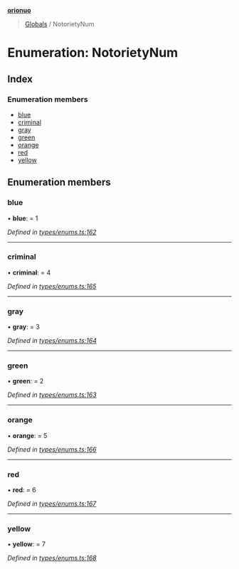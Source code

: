 **[orionuo](../README.md)**

> [Globals](../globals.md) / NotorietyNum

# Enumeration: NotorietyNum

## Index

### Enumeration members

* [blue](notorietynum.md#blue)
* [criminal](notorietynum.md#criminal)
* [gray](notorietynum.md#gray)
* [green](notorietynum.md#green)
* [orange](notorietynum.md#orange)
* [red](notorietynum.md#red)
* [yellow](notorietynum.md#yellow)

## Enumeration members

### blue

•  **blue**:  = 1

*Defined in [types/enums.ts:162](https://github.com/msviha/orionuo/blob/9d75b1e/src/types/enums.ts#L162)*

___

### criminal

•  **criminal**:  = 4

*Defined in [types/enums.ts:165](https://github.com/msviha/orionuo/blob/9d75b1e/src/types/enums.ts#L165)*

___

### gray

•  **gray**:  = 3

*Defined in [types/enums.ts:164](https://github.com/msviha/orionuo/blob/9d75b1e/src/types/enums.ts#L164)*

___

### green

•  **green**:  = 2

*Defined in [types/enums.ts:163](https://github.com/msviha/orionuo/blob/9d75b1e/src/types/enums.ts#L163)*

___

### orange

•  **orange**:  = 5

*Defined in [types/enums.ts:166](https://github.com/msviha/orionuo/blob/9d75b1e/src/types/enums.ts#L166)*

___

### red

•  **red**:  = 6

*Defined in [types/enums.ts:167](https://github.com/msviha/orionuo/blob/9d75b1e/src/types/enums.ts#L167)*

___

### yellow

•  **yellow**:  = 7

*Defined in [types/enums.ts:168](https://github.com/msviha/orionuo/blob/9d75b1e/src/types/enums.ts#L168)*
